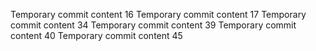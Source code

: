 Temporary commit content 16
Temporary commit content 17
Temporary commit content 34
Temporary commit content 39
Temporary commit content 40
Temporary commit content 45
